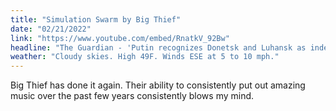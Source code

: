 ```yaml
---
title: "Simulation Swarm by Big Thief"
date: "02/21/2022"
link: "https://www.youtube.com/embed/RnatkV_92Bw"
headline: "The Guardian - 'Putin recognizes Donetsk and Luhansk as independent states'"
weather: "Cloudy skies. High 49F. Winds ESE at 5 to 10 mph."
---
```


Big Thief has done it again. Their ability to consistently put out amazing music over the past few years consistently blows my mind.

